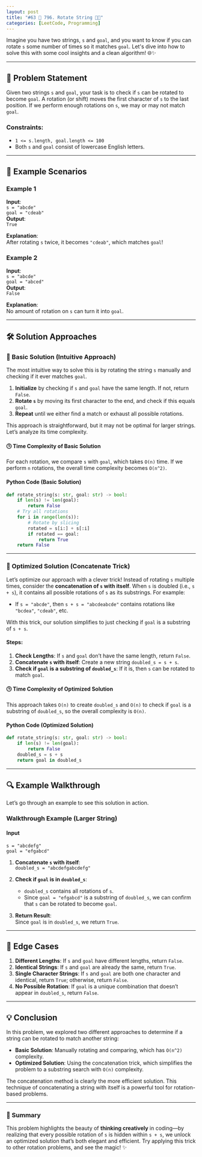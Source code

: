 ```yaml
---
layout: post
title: "#63 🔄 796. Rotate String 🧠🚀"
categories: [LeetCode, Programming]
---
```


Imagine you have two strings, `s` and `goal`, and you want to know if you can rotate `s` some number of times so it matches `goal`. Let's dive into how to solve this with some cool insights and a clean algorithm! 🌐✨

---

## 📜 Problem Statement

Given two strings `s` and `goal`, your task is to check if `s` can be rotated to become `goal`. A rotation (or shift) moves the first character of `s` to the last position. If we perform enough rotations on `s`, we may or may not match `goal`.

### Constraints:

- `1 <= s.length, goal.length <= 100`
- Both `s` and `goal` consist of lowercase English letters.

---

## 🧩 Example Scenarios

### Example 1
**Input**:  
`s = "abcde"`  
`goal = "cdeab"`  
**Output**:  
`True`

**Explanation**:  
After rotating `s` twice, it becomes `"cdeab"`, which matches `goal`!

### Example 2
**Input**:  
`s = "abcde"`  
`goal = "abced"`  
**Output**:  
`False`

**Explanation**:  
No amount of rotation on `s` can turn it into `goal`.

---

## 🛠️ Solution Approaches

### 👶 Basic Solution (Intuitive Approach)

The most intuitive way to solve this is by rotating the string `s` manually and checking if it ever matches `goal`.

1. **Initialize** by checking if `s` and `goal` have the same length. If not, return `False`.
2. **Rotate `s`** by moving its first character to the end, and check if this equals `goal`.
3. **Repeat** until we either find a match or exhaust all possible rotations.

This approach is straightforward, but it may not be optimal for larger strings. Let’s analyze its time complexity.

#### 🕒 Time Complexity of Basic Solution

For each rotation, we compare `s` with `goal`, which takes `O(n)` time. If we perform `n` rotations, the overall time complexity becomes `O(n^2)`.

#### Python Code (Basic Solution)

```python
def rotate_string(s: str, goal: str) -> bool:
    if len(s) != len(goal):
        return False
    # Try all rotations
    for i in range(len(s)):
        # Rotate by slicing
        rotated = s[i:] + s[:i]
        if rotated == goal:
            return True
    return False
```

---

### 🚀 Optimized Solution (Concatenate Trick)

Let’s optimize our approach with a clever trick! Instead of rotating `s` multiple times, consider the **concatenation of `s` with itself**. When `s` is doubled (i.e., `s + s`), it contains all possible rotations of `s` as its substrings. For example:

- If `s = "abcde"`, then `s + s = "abcdeabcde"` contains rotations like `"bcdea"`, `"cdeab"`, etc.

With this trick, our solution simplifies to just checking if `goal` is a substring of `s + s`.

#### Steps:
1. **Check Lengths**: If `s` and `goal` don’t have the same length, return `False`.
2. **Concatenate `s` with itself**: Create a new string `doubled_s = s + s`.
3. **Check if `goal` is a substring of `doubled_s`**: If it is, then `s` can be rotated to match `goal`.

#### 🕒 Time Complexity of Optimized Solution

This approach takes `O(n)` to create `doubled_s` and `O(n)` to check if `goal` is a substring of `doubled_s`, so the overall complexity is `O(n)`.

#### Python Code (Optimized Solution)

```python
def rotate_string(s: str, goal: str) -> bool:
    if len(s) != len(goal):
        return False
    doubled_s = s + s
    return goal in doubled_s
```

---

## 🔍 Example Walkthrough

Let’s go through an example to see this solution in action.

### Walkthrough Example (Larger String)

#### Input
`s = "abcdefg"`  
`goal = "efgabcd"`

1. **Concatenate `s` with itself**:  
   `doubled_s = "abcdefgabcdefg"`

2. **Check if `goal` is in `doubled_s`**:  
   - `doubled_s` contains all rotations of `s`.
   - Since `goal = "efgabcd"` is a substring of `doubled_s`, we can confirm that `s` can be rotated to become `goal`.

3. **Return Result**:  
   Since `goal` is in `doubled_s`, we return `True`.

---

## 🧪 Edge Cases

1. **Different Lengths**: If `s` and `goal` have different lengths, return `False`.
2. **Identical Strings**: If `s` and `goal` are already the same, return `True`.
3. **Single Character Strings**: If `s` and `goal` are both one character and identical, return `True`; otherwise, return `False`.
4. **No Possible Rotation**: If `goal` is a unique combination that doesn’t appear in `doubled_s`, return `False`.

---

## 💡 Conclusion

In this problem, we explored two different approaches to determine if a string can be rotated to match another string:

- **Basic Solution**: Manually rotating and comparing, which has `O(n^2)` complexity.
- **Optimized Solution**: Using the concatenation trick, which simplifies the problem to a substring search with `O(n)` complexity.

The concatenation method is clearly the more efficient solution. This technique of concatenating a string with itself is a powerful tool for rotation-based problems.

---

### 🎉 Summary

This problem highlights the beauty of **thinking creatively** in coding—by realizing that every possible rotation of `s` is hidden within `s + s`, we unlock an optimized solution that’s both elegant and efficient. Try applying this trick to other rotation problems, and see the magic! ✨

